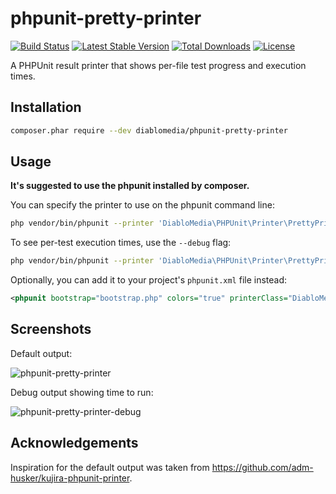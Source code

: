 # phpunit-pretty-printer
[![Build Status](https://api.travis-ci.org/diablomedia/phpunit-pretty-printer.svg?branch=master)](https://travis-ci.org/diablomedia/phpunit-pretty-printer)
[![Latest Stable Version](https://poser.pugx.org/diablomedia/phpunit-pretty-printer/v/stable)](https://packagist.org/packages/diablomedia/phpunit-pretty-printer)
[![Total Downloads](https://poser.pugx.org/diablomedia/phpunit-pretty-printer/downloads)](https://packagist.org/packages/diablomedia/phpunit-pretty-printer)
[![License](https://poser.pugx.org/diablomedia/phpunit-pretty-printer/license)](https://packagist.org/packages/diablomedia/phpunit-pretty-printer)

A PHPUnit result printer that shows per-file test progress and execution times.

## Installation

```bash
composer.phar require --dev diablomedia/phpunit-pretty-printer
```

## Usage

**It's suggested to use the phpunit installed by composer.**

You can specify the printer to use on the phpunit command line:

```bash
php vendor/bin/phpunit --printer 'DiabloMedia\PHPUnit\Printer\PrettyPrinter' tests/
```

To see per-test execution times, use the `--debug` flag:

```bash
php vendor/bin/phpunit --printer 'DiabloMedia\PHPUnit\Printer\PrettyPrinter' --debug tests/
```

Optionally, you can add it to your project's `phpunit.xml` file instead:

```xml
<phpunit bootstrap="bootstrap.php" colors="true" printerClass="DiabloMedia\PHPUnit\Printer\PrettyPrinter">
```

## Screenshots

Default output:

![phpunit-pretty-printer](https://cloud.githubusercontent.com/assets/1278449/13678034/d76eda8a-e6a9-11e5-8c6b-04b6ec9976eb.png "Default output")


Debug output showing time to run:

![phpunit-pretty-printer-debug](https://cloud.githubusercontent.com/assets/1278449/13678037/e0a09986-e6a9-11e5-891a-08c7b6389fca.png "Debug output showing time to run")

## Acknowledgements

Inspiration for the default output was taken from https://github.com/adm-husker/kujira-phpunit-printer.
